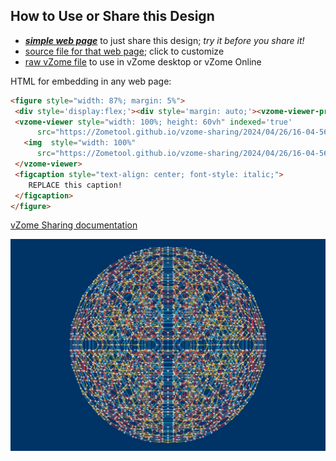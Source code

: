 
## How to Use or Share this Design

 - [***simple web page***](<https://Zometool.github.io/vzome-sharing/2024/04/26/16-04-56-4DBB/>) to just share this design; *try it before you share it!*
 - [source file for that web page](<https://github.com/Zometool/vzome-sharing/edit/main/2024/04/26/16-04-56-4DBB/index.md>); click to customize
 - [raw vZome file](<https://raw.githubusercontent.com/Zometool/vzome-sharing/main/2024/04/26/16-04-56-4DBB/4DBB.vZome>) to use in vZome desktop or vZome Online
 
 HTML for embedding in any web page:
 ```html
<figure style="width: 87%; margin: 5%">
  <div style='display:flex;'><div style='margin: auto;'><vzome-viewer-previous label='prev step'></vzome-viewer-previous><vzome-viewer-next label='next step'></vzome-viewer-next></div></div>
  <vzome-viewer style="width: 100%; height: 60vh" indexed='true'
       src="https://Zometool.github.io/vzome-sharing/2024/04/26/16-04-56-4DBB/4DBB.vZome" >
    <img  style="width: 100%"
       src="https://Zometool.github.io/vzome-sharing/2024/04/26/16-04-56-4DBB/4DBB.png" >
  </vzome-viewer>
  <figcaption style="text-align: center; font-style: italic;">
     REPLACE this caption!
  </figcaption>
</figure>

 ```

[vZome Sharing documentation](https://vzome.github.io/vzome/sharing.html#how-it-works)

![Image](<4DBB.png>)

